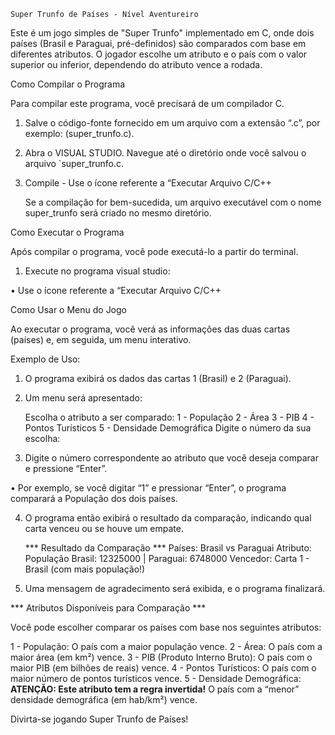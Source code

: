     Super Trunfo de Países - Nível Aventureiro

Este é um jogo simples de "Super Trunfo" implementado em C, onde dois países (Brasil e Paraguai, pré-definidos) são comparados com base em diferentes atributos. O jogador escolhe um atributo e o país com o valor superior ou inferior, dependendo do atributo vence a rodada.

Como Compilar o Programa

Para compilar este programa, você precisará de um compilador C.

1.  Salve o código-fonte fornecido em um arquivo com a extensão “.c”, por exemplo: (super_trunfo.c).

2.  Abra o VISUAL STUDIO.
Navegue até o diretório onde você salvou o arquivo `super_trunfo.c.

3.  Compile - Use o ícone referente a “Executar Arquivo C/C++

    Se a compilação for bem-sucedida, um arquivo executável com o nome super_trunfo será criado no mesmo diretório.

Como Executar o Programa

Após compilar o programa, você pode executá-lo a partir do terminal.

1.  Execute no programa visual studio:


•	Use o ícone referente a “Executar Arquivo C/C++


Como Usar o Menu do Jogo

Ao executar o programa, você verá as informações das duas cartas (países) e, em seguida, um menu interativo.

Exemplo de Uso:

1.  O programa exibirá os dados das cartas 1 (Brasil) e 2 (Paraguai).
2.  Um menu será apresentado:

    Escolha o atributo a ser comparado:
    1 - População
    2 - Área
    3 - PIB
    4 - Pontos Turísticos
    5 - Densidade Demográfica
    Digite o número da sua escolha:
    

3. Digite o número correspondente ao atributo que você deseja comparar e pressione “Enter”.

•	Por exemplo, se você digitar “1” e pressionar “Enter”, o programa comparará a População dos dois países.

4.  O programa então exibirá o resultado da comparação, indicando qual carta venceu ou se houve um empate.

    *** Resultado da Comparação ***
    Países: Brasil vs Paraguai
    Atributo: População
    Brasil: 12325000 | Paraguai: 6748000
    Vencedor: Carta 1 - Brasil (com mais população!)
    

5.  Uma mensagem de agradecimento será exibida, e o programa finalizará.

*** Atributos Disponíveis para Comparação ***

Você pode escolher comparar os países com base nos seguintes atributos:

1 - População: O país com a maior população vence.
2 - Área: O país com a maior área (em km²) vence.
3 - PIB (Produto Interno Bruto): O país com o maior PIB (em bilhões de reais) vence.
4 - Pontos Turísticos: O país com o maior número de pontos turísticos vence.
5 - Densidade Demográfica: **ATENÇÃO: Este atributo tem a regra invertida!** O país com a “menor” densidade demográfica (em hab/km²) vence.

Divirta-se jogando Super Trunfo de Países!
